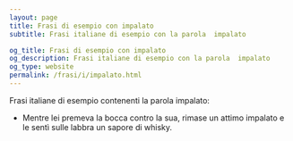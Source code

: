 ```yaml
---
layout: page
title: Frasi di esempio con impalato 
subtitle: Frasi italiane di esempio con la parola  impalato

og_title: Frasi di esempio con impalato 
og_description: Frasi italiane di esempio con la parola  impalato
og_type: website
permalink: /frasi/i/impalato.html
---
```


Frasi italiane di esempio contenenti la parola impalato:


- Mentre lei premeva la bocca contro la sua, rimase un attimo impalato e le sentì sulle labbra un sapore di whisky.
